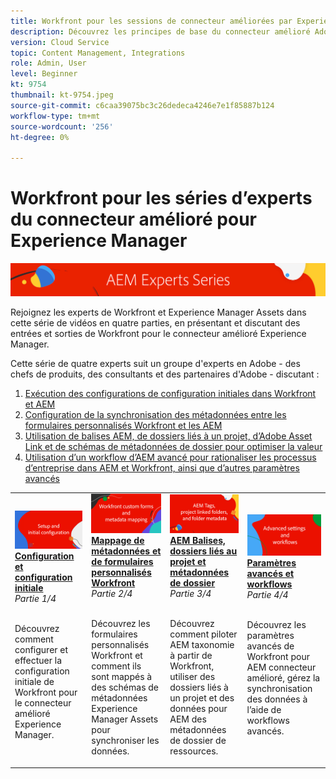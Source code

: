 ```yaml
---
title: Workfront pour les sessions de connecteur améliorées par Experience Manager
description: Découvrez les principes de base du connecteur amélioré Adobe Workfront et Experience Manager Assets.
version: Cloud Service
topic: Content Management, Integrations
role: Admin, User
level: Beginner
kt: 9754
thumbnail: kt-9754.jpeg
source-git-commit: c6caa39075bc3c26dedeca4246e7e1f85887b124
workflow-type: tm+mt
source-wordcount: '256'
ht-degree: 0%

---
```



# Workfront pour les séries d’experts du connecteur amélioré pour Experience Manager

![AEM série d’experts](./assets/banner.png)

Rejoignez les experts de Workfront et Experience Manager Assets dans cette série de vidéos en quatre parties, en présentant et discutant des entrées et sorties de Workfront pour le connecteur amélioré Experience Manager.

Cette série de quatre experts suit un groupe d&#39;experts en Adobe - des chefs de produits, des consultants et des partenaires d&#39;Adobe - discutant :

1. [Exécution des configurations de configuration initiales dans Workfront et AEM](./setup.md)
2. [Configuration de la synchronisation des métadonnées entre les formulaires personnalisés Workfront et les AEM](./custom-forms.md)
3. [Utilisation de balises AEM, de dossiers liés à un projet, d’Adobe Asset Link et de schémas de métadonnées de dossier pour optimiser la valeur](./aem-tags-project-linked-folders-and-folder-metadata.md)
4. [Utilisation d’un workflow d’AEM avancé pour rationaliser les processus d’entreprise dans AEM et Workfront, ainsi que d’autres paramètres avancés](./advanced-settings-and-workflows.md)

<table>
  <td>
      <a href="./setup.md">
        <img alt="Configuration et configuration initiale" 
             src="./assets/setup.png">
      </a>
      <div>
         <a href="./setup.md"><strong>Configuration et configuration initiale</strong></a>
         <br/><em>Partie 1/4</em>
      </div>
      <p>
        <br/>
         Découvrez comment configurer et effectuer la configuration initiale de Workfront pour le connecteur amélioré Experience Manager.
      </p>
   </td>
   <!-- Workfront custom forms and metadata mapping -->
   <td>
      <a href="./custom-forms.md">
        <img alt="Mappage de métadonnées et de formulaires personnalisés Workfront" 
             src="./assets/custom-forms.png">
      </a>
      <div>
         <a href="./custom-forms.md"><strong>Mappage de métadonnées et de formulaires personnalisés Workfront</strong></a>
         <br/><em>Partie 2/4</em>
      </div>
      <p>
        <br/>
         Découvrez les formulaires personnalisés Workfront et comment ils sont mappés à des schémas de métadonnées Experience Manager Assets pour synchroniser les données.
      </p>
    </td>
    <!-- AEM Tags, project linked folders, and folder metadata -->
    <td>
      <a href="./aem-tags-project-linked-folders-and-folder-metadata.md">
        <img alt="AEM Balises, dossiers liés au projet et métadonnées de dossier" 
             src="./assets/aem-tags.png">
      </a>
      <div>
         <a href="./aem-tags-project-linked-folders-and-folder-metadata.md"><strong>AEM Balises, dossiers liés au projet et métadonnées de dossier</strong></a>
         <br/><em>Partie 3/4</em> 
      </div>
      <p>
        <br/>
            Découvrez comment piloter AEM taxonomie à partir de Workfront, utiliser des dossiers liés à un projet et des données pour AEM des métadonnées de dossier de ressources.
      </p>
   </td>   
   <!-- Advanced workflows -->
    <td>
      <a href="./advanced-settings-and-workflows.md">
        <img alt="Paramètres avancés et workflows" 
             src="./assets/advanced.png">
      </a>
      <div>
         <a href="./advanced-settings-and-workflows.md"><strong>Paramètres avancés et workflows</strong></a>
         <br/><em>Partie 4/4</em>
      </div>
      <p>
        <br/>
            Découvrez les paramètres avancés de Workfront pour AEM connecteur amélioré, gérez la synchronisation des données à l’aide de workflows avancés.
      </p>
   </td>
  </tr>  
</tbody></table>



